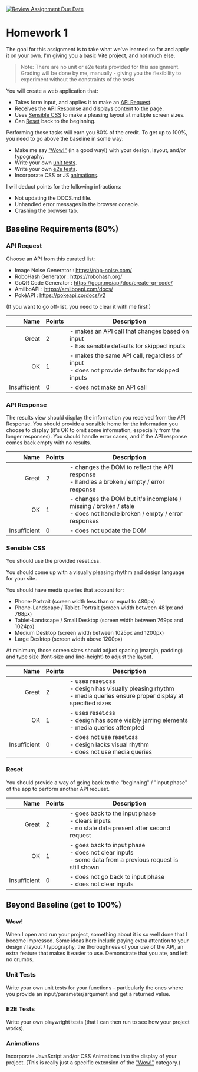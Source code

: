 [![Review Assignment Due Date](https://classroom.github.com/assets/deadline-readme-button-24ddc0f5d75046c5622901739e7c5dd533143b0c8e959d652212380cedb1ea36.svg)](https://classroom.github.com/a/THODmo2s)
# Homework 1

The goal for this assignment is to take what we've learned so far and apply it on your own. I'm giving you a basic Vite project, and not much else.

> Note: There are no unit or e2e tests provided for this assignment. Grading will be done by me, manually - giving you the flexibility to experiment without the constraints of the tests

You will create a web application that:

- Takes form input, and applies it to make an [API Request](#api-request).
- Receives the [API Response](#api-response) and displays content to the page.
- Uses [Sensible CSS](#sensible-css) to make a pleasing layout at multiple screen sizes.
- Can [Reset](#reset) back to the beginning.

Performing those tasks will earn you 80% of the credit. To get up to 100%, you need to go above the baseline in some way:

- Make me say ["Wow!"](#wow) (in a good way!) with your design, layout, and/or typography.
- Write your own [unit tests](#unit-tests).
- Write your own [e2e tests](#e2e-tests).
- Incorporate CSS or JS [animations](#animations).

I will deduct points for the following infractions:

- Not updating the DOCS.md file.
- Unhandled error messages in the browser console.
- Crashing the browser tab.

## Baseline Requirements (80%)

### API Request

Choose an API from this curated list:

* Image Noise Generator : https://php-noise.com/
* RoboHash Generator : https://robohash.org/
* GoQR Code Generator : https://goqr.me/api/doc/create-qr-code/
* AmiiboAPI : https://amiiboapi.com/docs/
* PokéAPI : https://pokeapi.co/docs/v2

(If you want to go off-list, you need to clear it with me first!)

| Name | Points | Description |
| --: | -- | -- |
| Great | 2 | - makes an API call that changes based on input <br/> - has sensible defaults for skipped inputs|
| OK | 1 | - makes the same API call, regardless of input <br/> - does not provide defaults for skipped inputs | 
| Insufficient | 0 | - does not make an API call |

### API Response

The results view should display the information you received from the API Response. You should provide a sensible home for the information you choose to display (it's OK to omit some information, especially from the longer responses). You should handle error cases, and if the API response comes back empty with no results.

| Name | Points | Description |
| --: | -- | -- |
| Great | 2 | - changes the DOM to reflect the API response <br/> - handles a broken / empty / error response|
| OK | 1 | - changes the DOM but it's incomplete / missing / broken / stale <br/> - does not handle broken / empty / error responses | 
| Insufficient | 0 | - does not update the DOM |

### Sensible CSS

You should use the provided reset.css.

You should come up with a visually pleasing rhythm and design language for your site.

You should have media queries that account for:

- Phone-Portrait (screen width less than or equal to 480px)
- Phone-Landscape / Tablet-Portrait (screen width between 481px and 768px)
- Tablet-Landscape / Small Desktop (screen width between 769px and 1024px)
- Medium Desktop (screen width between 1025px and 1200px)
- Large Desktop (screen width above 1200px)

At minimum, those screen sizes should adjust spacing (margin, padding) and type size (font-size and line-height) to adjust the layout.


| Name | Points | Description |
| --: | -- | -- |
| Great | 2 | - uses reset.css <br /> - design has visually pleasing rhythm <br /> - media queries ensure proper display at specified sizes |
| OK | 1 | - uses reset.css <br /> - design has some visibly jarring elements <br /> - media queries attempted | 
| Insufficient | 0 | - does not use reset.css <br /> - design lacks visual rhythm <br /> - does not use media queries|

### Reset

You should provide a way of going back to the "beginning" / "input phase" of the app to perform another API request. 

| Name | Points | Description |
| --: | -- | -- |
| Great | 2 | - goes back to the input phase <br /> - clears inputs <br /> - no stale data present after second request |
| OK | 1 | - goes back to input phase <br /> - does not clear inputs <br /> - some data from a previous request is still shown | 
| Insufficient | 0 | - does not go back to input phase <br /> - does not clear inputs|

## Beyond Baseline (get to 100%)

### Wow!

When I open and run your project, something about it is so well done that I become impressed. Some ideas here include paying extra attention to your design / layout / typography, the thoroughness of your use of the API, an extra feature that makes it easier to use. Demonstrate that you ate, and left no crumbs.

### Unit Tests

Write your own unit tests for your functions - particularly the ones where you provide an input/parameter/argument and get a returned value.

### E2E Tests

Write your own playwright tests (that I can then run to see how your project works).

### Animations

Incorporate JavaScript and/or CSS Animations into the display of your project. (This is really just a specific extension of the ["Wow!"](#wow) category.)
